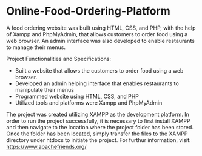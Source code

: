 # Online-Food-Ordering-Platform
A food ordering website was built using HTML, CSS, and PHP, with the help of Xampp and PhpMyAdmin, that allows customers to order food using a web browser. An admin interface was also developed to enable restaurants to manage their menus.

Project Functionalities and Specifications:
- Built a website that allows the customers to order food using a web browser.
- Developed an admin helping interface that enables restaurants to manipulate their menus
- Programmed website using HTML, CSS, and PHP
- Utilized tools and platforms were Xampp and PhpMyAdmin

The project was created utilizing XAMPP as the development platform. In order to run the project successfully, it is necessary to first install XAMPP and then navigate to the location where the project folder has been stored. Once the folder has been located, simply transfer the files to the XAMPP directory under htdocs to initiate the project. For furthur information, visit: https://www.apachefriends.org/
